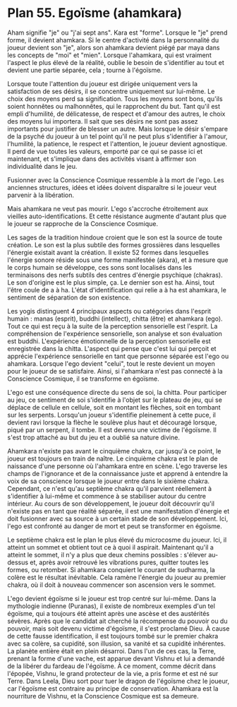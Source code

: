 # Plan 55. Egoïsme (ahamkara)

Aham signifie "je" ou "j'ai sept ans". Kara est "forme". Lorsque le "je" prend forme, il devient ahamkara. Si le centre d'activité dans la personnalité du joueur devient son "je", alors son ahamkara devient piégé par maya dans les concepts de "moi" et "mien". Lorsque l'ahamkara, qui est vraiment l'aspect le plus élevé de la réalité, oublie le besoin de s'identifier au tout et devient une partie séparée, cela ; tourne à l'égoïsme.

Lorsque toute l'attention du joueur est dirigée uniquement vers la satisfaction de ses désirs, il se concentre uniquement sur lui-même. Le choix des moyens perd sa signification. Tous les moyens sont bons, qu'ils soient honnêtes ou malhonnêtes, qui le rapprochent du but. Tant qu'il est empli d'humilité, de délicatesse, de respect et d'amour des autres, le choix des moyens lui importera. Il sait que ses désirs ne sont pas assez importants pour justifier de blesser un autre. Mais lorsque le désir s'empare de la psyché du joueur à un tel point qu'il ne peut plus s'identifier à l'amour, l'humilité, la patience, le respect et l'attention, le joueur devient agnostique. Il perd de vue toutes les valeurs, emporté par ce qui se passe ici et maintenant, et s'implique dans des activités visant à affirmer son individualité dans le jeu.

Fusionner avec la Conscience Cosmique ressemble à la mort de l'ego. Les anciennes structures, idées et idées doivent disparaître si le joueur veut parvenir à la libération.

Mais ahamkara ne veut pas mourir. L'ego s'accroche étroitement aux vieilles auto-identifications. Et cette résistance augmente d'autant plus que le joueur se rapproche de la Conscience Cosmique.

Les sages de la tradition hindoue croient que le son est la source de toute création. Le son est la plus subtile des formes grossières dans lesquelles l'énergie existait avant la création. Il existe 52 formes dans lesquelles l'énergie sonore réside sous une forme manifestée (akara), et à mesure que le corps humain se développe, ces sons sont localisés dans les terminaisons des nerfs subtils des centres d'énergie psychique (chakras). Le son d'origine est le plus simple, ça. Le dernier son est ha. Ainsi, tout l'être coule de a à ha. L'état d'identification qui relie a à ha est ahamkara, le sentiment de séparation de son existence.

Les yogis distinguent 4 principaux aspects ou catégories dans l'esprit humain : manas (esprit), buddhi (intellect), chitta (être) et ahamkara (ego). Tout ce qui est reçu à la suite de la perception sensorielle est l'esprit. La compréhension de l'expérience sensorielle, son analyse et son évaluation est buddhi. L'expérience émotionnelle de la perception sensorielle est enregistrée dans la chitta. L'aspect qui pense que c'est lui qui perçoit et apprécie l'expérience sensorielle en tant que personne séparée est l'ego ou ahamkara. Lorsque l'ego devient "celui", tout le reste devient un moyen pour le joueur de se satisfaire. Ainsi, si l'ahamkara n'est pas connecté à la Conscience Cosmique, il se transforme en égoïsme.

L'ego est une conséquence directe du sens de soi, la chitta. Pour participer au jeu, ce sentiment de soi s'identifie à l'objet sur le plateau de jeu, qui se déplace de cellule en cellule, soit en montant les flèches, soit en tombant sur les serpents. Lorsqu'un joueur s'identifie pleinement à cette puce, il devient ravi lorsque la flèche le soulève plus haut et découragé lorsque, piqué par un serpent, il tombe. Il est devenu une victime de l'égoïsme. Il s'est trop attaché au but du jeu et a oublié sa nature divine.

Ahamkara n'existe pas avant le cinquième chakra, car jusqu'à ce point, le joueur est toujours en train de naître. Le cinquième chakra est le plan de naissance d'une personne où l'ahamkara entre en scène. L'ego traverse les champs de l'ignorance et de la connaissance juste et apprend à entendre la voix de sa conscience lorsque le joueur entre dans le sixième chakra. Cependant, ce n'est qu'au septième chakra qu'il parvient réellement à s'identifier à lui-même et commence à se stabiliser autour du centre intérieur. Au cours de son développement, le joueur doit découvrir qu'il n'existe pas en tant que réalité séparée, il est une manifestation d'énergie et doit fusionner avec sa source à un certain stade de son développement. Ici, l'ego est confronté au danger de mort et peut se transformer en égoïsme.

Le septième chakra est le plan le plus élevé du microcosme du joueur. Ici, il atteint un sommet et obtient tout ce à quoi il aspirait. Maintenant qu'il a atteint le sommet, il n'y a plus que deux chemins possibles : s'élever au-dessus et, après avoir retrouvé les vibrations pures, quitter toutes les formes, ou retomber. Si ahamkara conquiert le courant de sudharma, la colère est le résultat inévitable. Cela ramène l'énergie du joueur au premier chakra, où il doit à nouveau commencer son ascension vers le sommet.

L'ego devient égoïsme si le joueur est trop centré sur lui-même. Dans la mythologie indienne (Puranas), il existe de nombreux exemples d'un tel égoïsme, qui a toujours été atteint après une ascèse et des austérités sévères. Après que le candidat ait cherché la récompense du pouvoir ou du pouvoir, mais soit devenu victime d'égoïsme, il s'est proclamé Dieu. À cause de cette fausse identification, il est toujours tombé sur le premier chakra avec sa colère, sa cupidité, son illusion, sa vanité et sa cupidité inhérentes. La planète entière était en plein désarroi. Dans l'un de ces cas, la Terre, prenant la forme d'une vache, est apparue devant Vishnu et lui a demandé de la libérer du fardeau de l'égoïsme. À ce moment, comme décrit dans l'épopée, Vishnu, le grand protecteur de la vie, a pris forme et est né sur Terre. Dans Leela, Dieu sort pour tuer le dragon de l'égoïsme chez le joueur, car l'égoïsme est contraire au principe de conservation. Ahamkara est la nourriture de Vishnu, et la Conscience Cosmique est sa demeure.
